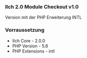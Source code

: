 ### Ilch 2.0 Module Checkout v1.0
Version mit der PHP Erweiterung INTL

### Vorraussetzung
- Ilch Core - 2.0.0
- PHP Version - 5.6
- PHP Extensions - intl
